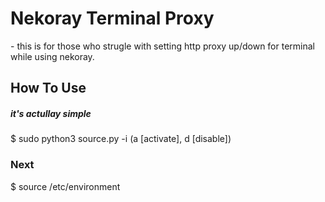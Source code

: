 <h1>Nekoray Terminal Proxy</h1>
<p>- this is for those who strugle with setting http proxy up/down for terminal while using nekoray.</p> 


<h2>How To Use</h2>
<h5>it's actullay simple</h5>
<p>$ sudo python3 source.py -i <Options> (a [activate], d [disable])</p>

<h3>Next</h3>
<p>$ source /etc/environment</p>
